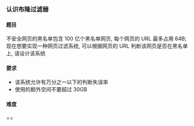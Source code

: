 ### 认识布隆过滤器

#### 题目
不安全网页的黑名单包含 100 亿个黑名单网页, 每个网页的 URL 最多占用 64B; 现在想要实现一种网页过滤系统, 可以根据网页的 URL 判断该网页是否在黑名单上, 请设计该系统

#### 要求
- 该系统允许有万分之一以下的判断失误率
- 使用的额外空间不要超过 30GB

#### 难度
:star::star:
